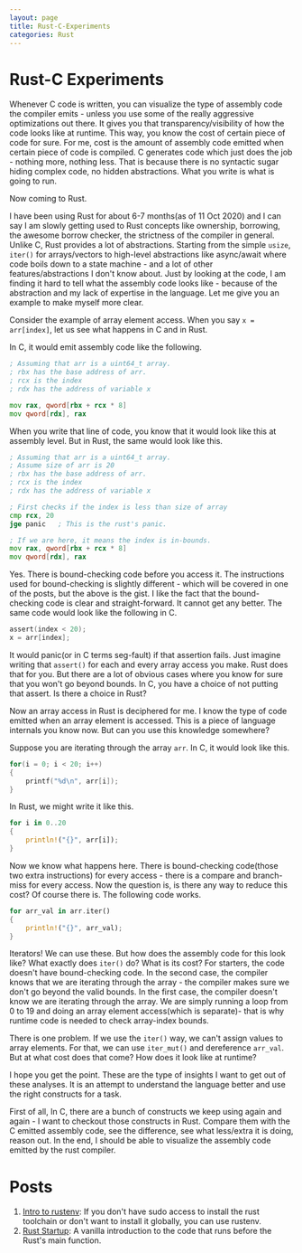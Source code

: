 ```yaml
---
layout: page
title: Rust-C-Experiments
categories: Rust
---
```


# Rust-C Experiments

Whenever C code is written, you can visualize the type of assembly code the compiler emits - unless you use some of the really aggressive optimizations out there. It gives you that transparency/visibility of how the code looks like at runtime. This way, you know the cost of certain piece of code for sure. For me, cost is the amount of assembly code emitted when certain piece of code is compiled. C generates code which just does the job - nothing more, nothing less. That is because there is no syntactic sugar hiding complex code, no hidden abstractions. What you write is what is going to run.

Now coming to Rust.

I have been using Rust for about 6-7 months(as of 11 Oct 2020) and I can say I am slowly getting used to Rust concepts like ownership, borrowing, the awesome borrow checker, the strictness of the compiler in general. Unlike C, Rust provides a lot of abstractions. Starting from the simple ```usize```, ```iter()``` for arrays/vectors to high-level abstractions like async/await where code boils down to a state machine - and a lot of other features/abstractions I don't know about. Just by looking at the code, I am finding it hard to tell what the assembly code looks like - because of the abstraction and my lack of expertise in the language. Let me give you an example to make myself more clear.

Consider the example of array element access. When you say ```x = arr[index]```, let us see what happens in C and in Rust.

In C, it would emit assembly code like the following.
```asm
; Assuming that arr is a uint64_t array.
; rbx has the base address of arr.
; rcx is the index
; rdx has the address of variable x

mov rax, qword[rbx + rcx * 8] 
mov qword[rdx], rax
```

When you write that line of code, you know that it would look like this at assembly level. But in Rust, the same would look like this.

```asm
; Assuming that arr is a uint64_t array.
; Assume size of arr is 20
; rbx has the base address of arr.
; rcx is the index
; rdx has the address of variable x

; First checks if the index is less than size of array
cmp rcx, 20
jge panic   ; This is the rust's panic.

; If we are here, it means the index is in-bounds.
mov rax, qword[rbx + rcx * 8]
mov qword[rdx], rax
```

Yes. There is bound-checking code before you access it.
The instructions used for bound-checking is slightly different - which will be covered in one of the posts, but the above is the gist. I like the fact that the bound-checking code is clear and straight-forward. It cannot get any better. The same code would look like the following in C.

```c
assert(index < 20);
x = arr[index];
```

It would panic(or in C terms seg-fault) if that assertion fails. Just imagine writing that ```assert()``` for each and every array access you make. Rust does that for you. But there are a lot of obvious cases where you know for sure that you won't go beyond bounds. In C, you have a choice of not putting that assert. Is there a choice in Rust?

Now an array access in Rust is deciphered for me. I know the type of code emitted when an array element is accessed. This is a piece of language internals you know now. But can you use this knowledge somewhere?

Suppose you are iterating through the array ```arr```. In C, it would look like this.
```c
for(i = 0; i < 20; i++)
{
    printf("%d\n", arr[i]);
}
```

In Rust,  we might write it like this.

```rust
for i in 0..20
{
    println!("{}", arr[i]);
}
```

Now we know what happens here. There is bound-checking code(those two extra instructions) for every access - there is a compare and branch-miss for every access. Now the question is, is there any way to reduce this cost? Of course there is. The following code works.
```rust
for arr_val in arr.iter()
{
    println!("{}", arr_val);
}
```

Iterators! We can use these. But how does the assembly code for this look like? What exactly does ```iter()``` do? What is its cost? For starters, the code doesn't have bound-checking code. In the second case, the compiler knows that we are iterating through the array - the compiler makes sure we don't go beyond the valid bounds. In the first case, the compiler doesn't know we are iterating through the array. We are simply running a loop from 0 to 19 and doing an array element access(which is separate)- that is why runtime code is needed to check array-index bounds.

There is one problem. If we use the ```iter()``` way, we can't assign values to array elements. For that, we can use ```iter_mut()``` and dereference ```arr_val```. But at what cost does that come? How does it look like at runtime?

I hope you get the point. These are the type of insights I want to get out of these analyses. It is an attempt to understand the language better and use the right constructs for a task.

First of all, In C, there are a bunch of constructs we keep using again and again - I want to checkout those constructs in Rust. Compare them with the C emitted assembly code, see the difference, see what less/extra it is doing, reason out. In the end, I should be able to visualize the assembly code emitted by the rust compiler.


# Posts

1. [Intro to rustenv](rust/2020/10/11/intro-to-rustenv.html): If you don't have sudo access to install the rust toolchain or don't want to install it globally, you can use rustenv.
2. [Rust Startup](rust/2020/10/11/rust-startup.html): A vanilla introduction to the code that runs before the Rust's main function.
